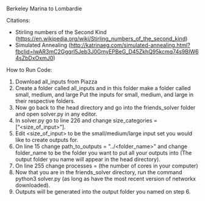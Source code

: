 #
Berkeley Marina to Lombardie

Citations: 
- Stirling numbers of the Second Kind (https://en.wikipedia.org/wiki/Stirling_numbers_of_the_second_kind)       
- Simulated Annealing (http://katrinaeg.com/simulated-annealing.html?fbclid=IwAR3mC2Ggqrl5Jeb3J0GmyEPBeG_D45ZkhQ95kcmq74s9BIW64sZbDxOxmJ0)




How to Run Code:
1. Download all_inputs from Piazza
2. Create a folder called all_inputs and in this folder make a folder called small, medium, and large Put the inputs for small, medium, and large in their respective folders.
3. Now go back to the head directory and go into the friends_solver folder and open solver.py in any editor.
4. In solver.py go to line 226 and change size_categories = [“<size_of_input>”]. 
5. Edit <size_of_input> to be the small/medium/large input set you would like to create outputs for.
6. On line 15 change path_to_outputs = "../<folder_name>" and change folder_name to be the folder you want to put all your outputs into (The output folder you name will appear in the head directory).
7. On line 255 change processes = (the number of cores in your computer)
8. Now that you are in the friends_solver directory, run the command python3 solver.py (as long as have the most recent version of networkx downloaded). 
9. Outputs will be generated into the output folder you named on step 6. 

